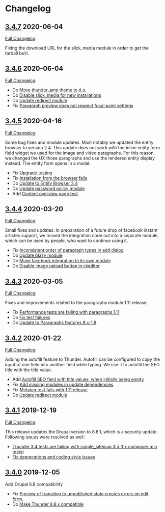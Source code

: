 # Changelog

## [3.4.7](https://github.com/thunder/thunder-distribution/tree/3.4.7) 2020-06-04
[Full Changelog](https://github.com/thunder/thunder-distribution/compare/3.4.6...3.4.7)

Fixing the download URL for the slick_media module in order to get the tarball built.

## [3.4.6](https://github.com/thunder/thunder-distribution/tree/3.4.6) 2020-06-04
[Full Changelog](https://github.com/thunder/thunder-distribution/compare/3.4.5...3.4.6)

- Do [Move thunder_amp theme to d.o.](https://www.drupal.org/node/3128263)
- Do [Disable slick_media for new installations](https://www.drupal.org/node/3105337)
- Do [Update redirect module](https://www.drupal.org/node/3137492)
- Fix [Paragraph preview does not respect focal point settings](https://www.drupal.org/node/3083372)

## [3.4.5](https://github.com/thunder/thunder-distribution/tree/3.4.5) 2020-04-16
[Full Changelog](https://github.com/thunder/thunder-distribution/compare/3.4.4...3.4.5)

Some bug fixes and module updates. Most notably we updated the entity browser to version 2.4. This update does not work
with the inline entity form field widget we used for the image and video paragraphs. For this reason, we changed the UX
those paragraphs and use the rendered entity display instead. The entity form opens in a modal.

- Fix [Upgrade testing](https://www.drupal.org/node/3127775)
- Fix [Installation from the browser fails](https://www.drupal.org/node/3122269)
- Do [Update to Entity Browser 2.4](https://www.drupal.org/node/3127484)
- Do [Update password policy module](https://www.drupal.org/node/3127479)
- Add [Content overview page test](https://www.drupal.org/node/3045492)

## [3.4.4](https://github.com/thunder/thunder-distribution/tree/3.4.4) 2020-03-20
[Full Changelog](https://github.com/thunder/thunder-distribution/compare/3.4.3...3.4.4)

Small fixes and updates. In preparation of a future drop of facebook instant articles support,
we moved the integration code out into a separate module, which can be used by people, who want to
continue using it.

- Fix [Inconsistent order of paragraph types in add dialog](https://www.drupal.org/node/3117401)
- Do [Update blazy module](https://www.drupal.org/node/3118911)
- Do [Move facebook integration to its own module](https://www.drupal.org/node/3059036)
- Do [Disable image upload button in ckeditor](https://www.drupal.org/node/2875691)

## [3.4.3](https://github.com/thunder/thunder-distribution/tree/3.4.3) 2020-03-05
[Full Changelog](https://github.com/thunder/thunder-distribution/compare/3.4.2...3.4.3)

Fixes and improvements related to the paragraphs module 1.11 release.

- Fix [Performance tests are failing with paragraphs 1.11](https://www.drupal.org/node/3115061)
- Do [Fix test failures](https://www.drupal.org/node/3114591)
- Do [Update to Paragraphs features 8.x-1.8](https://www.drupal.org/node/3116379)

## [3.4.2](https://github.com/thunder/thunder-distribution/tree/3.4.2) 2020-01-22
[Full Changelog](https://github.com/thunder/thunder-distribution/compare/3.4.1...3.4.2)

Adding the autofill feature to Thunder. Autofill can be configured to copy the input of one field into another field
while typing. We use it to autofill the SEO title with the title value.

- Add [Autofill SEO field with title values, when initially being empty](https://www.drupal.org/node/3061243)
- Fix [Add missing modules in update dependencies](https://www.drupal.org/node/3102123)
- Fix [Metatag test fails with 1.11 release](https://www.drupal.org/node/3104801)
- Do [Update redirect module](https://www.drupal.org/node/3104813)

## [3.4.1](https://github.com/thunder/thunder-distribution/tree/3.4.1) 2019-12-19
[Full Changelog](https://github.com/thunder/thunder-distribution/compare/3.4.0...3.4.1)

This release updates the Drupal version to 8.8.1, which is a security update. Following issues were resolved as well:

 - [Thunder 3.4 tests are failing with simple_sitemap 3.5 (fix composer min tests)](https://www.drupal.org/node/3101277)
 - [Fix deprecations and coding style issues](https://www.drupal.org/node/3100288)

## [3.4.0](https://github.com/thunder/thunder-distribution/tree/3.4.0) 2019-12-05

Add Drupal 8.8 compatibility

- Fix [Preview of transition to unpublished state creates errors on edit form.](https://www.drupal.org/node/3016921)
- Do [Make Thunder 8.8.x compatible](https://www.drupal.org/node/3089624)
